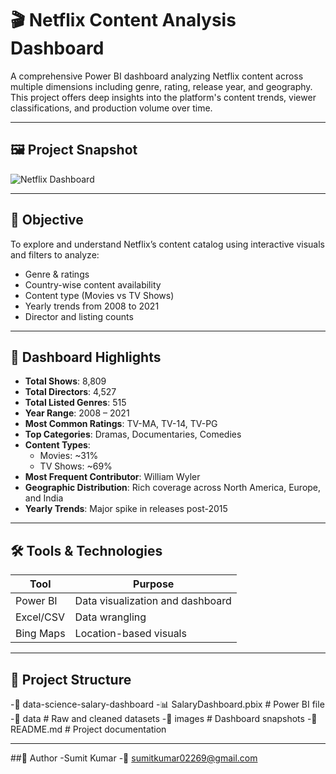 # 🎬 Netflix Content Analysis Dashboard

A comprehensive Power BI dashboard analyzing Netflix content across multiple dimensions including genre, rating, release year, and geography. This project offers deep insights into the platform's content trends, viewer classifications, and production volume over time.

---

## 🖼️ Project Snapshot

![Netflix Dashboard](./path-to-your-image.png) <!-- Replace with actual image path in repo -->

---

## 🎯 Objective

To explore and understand Netflix’s content catalog using interactive visuals and filters to analyze:
- Genre & ratings
- Country-wise content availability
- Content type (Movies vs TV Shows)
- Yearly trends from 2008 to 2021
- Director and listing counts

---

## 📌 Dashboard Highlights

- **Total Shows**: 8,809  
- **Total Directors**: 4,527  
- **Total Listed Genres**: 515  
- **Year Range**: 2008 – 2021  
- **Most Common Ratings**: TV-MA, TV-14, TV-PG  
- **Top Categories**: Dramas, Documentaries, Comedies  
- **Content Types**:  
  - Movies: ~31%  
  - TV Shows: ~69%  
- **Most Frequent Contributor**: William Wyler  
- **Geographic Distribution**: Rich coverage across North America, Europe, and India  
- **Yearly Trends**: Major spike in releases post-2015  

---

## 🛠️ Tools & Technologies

| Tool        | Purpose                          |
|-------------|----------------------------------|
| Power BI    | Data visualization and dashboard |
| Excel/CSV   | Data wrangling                   |
| Bing Maps   | Location-based visuals           |

---

## 📂 Project Structure

-📁 data-science-salary-dashboard
-📊 SalaryDashboard.pbix # Power BI file
-📁 data # Raw and cleaned datasets
-📁 images # Dashboard snapshots
-📄 README.md # Project documentation

---

##👤 Author
-Sumit Kumar
-📧 sumitkumar02269@gmail.com
